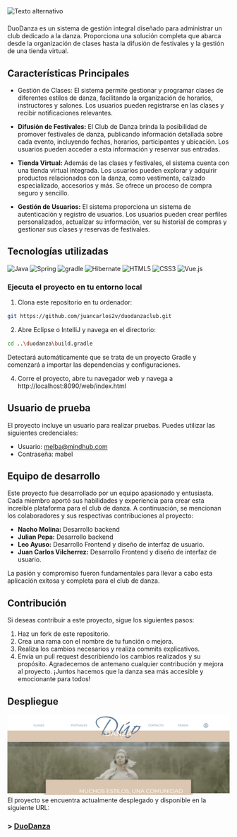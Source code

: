 <!-- ![Duo Danza](src/main/resources/static/web/recursos/imagenes/logo_light.png) -->

<img src="src/main/resources/static/web/recursos/imagenes/logo_light.png"     alt="Texto alternativo" align="left" width="300">


#

#

#

DuoDanza es un sistema de gestión integral diseñado para administrar un club dedicado a la danza. Proporciona una solución completa que abarca desde la organización de clases hasta la difusión de festivales y la gestión de una tienda virtual.

## Características Principales

- Gestión de Clases: El sistema permite gestionar y programar clases de diferentes estilos de danza, facilitando la organización de horarios, instructores y salones. Los usuarios pueden registrarse en las clases y recibir notificaciones relevantes.

- **Difusión de Festivales:** El Club de Danza brinda la posibilidad de promover festivales de danza, publicando información detallada sobre cada evento, incluyendo fechas, horarios, participantes y ubicación. Los usuarios pueden acceder a esta información y reservar sus entradas.

- **Tienda Virtual:** Además de las clases y festivales, el sistema cuenta con una tienda virtual integrada. Los usuarios pueden explorar y adquirir productos relacionados con la danza, como vestimenta, calzado especializado, accesorios y más. Se ofrece un proceso de compra seguro y sencillo.

- **Gestión de Usuarios:** El sistema proporciona un sistema de autenticación y registro de usuarios. Los usuarios pueden crear perfiles personalizados, actualizar su información, ver su historial de compras y gestionar sus clases y reservas de festivales.

## Tecnologías utilizadas

![Java](https://img.shields.io/badge/java-%23ED8B00.svg?style=for-the-badge&logo=openjdk&logoColor=white)
![Spring](https://img.shields.io/badge/Spring-6DB33F?style=for-the-badge&logo=spring&logoColor=white)
![gradle](https://img.shields.io/badge/gradle-02303A?style=for-the-badge&logo=gradle&logoColor=white)
![Hibernate](https://img.shields.io/badge/Hibernate-59666C?style=for-the-badge&logo=Hibernate&logoColor=white)
![HTML5](https://img.shields.io/badge/HTML5-E34F26?style=for-the-badge&logo=html5&logoColor=white)
![CSS3](https://img.shields.io/badge/CSS3-1572B6?style=for-the-badge&logo=css3&logoColor=white)
![Vue.js](https://img.shields.io/badge/Vue.js-35495E?style=for-the-badge&logo=vuedotjs&logoColor=4FC08D)

### Ejecuta el proyecto en tu entorno local

1. Clona este repositorio en tu ordenador:

```sh
git https://github.com/juancarlos2v/duodanzaclub.git
```

2. Abre Eclipse o IntelliJ y navega en el directorio:

```sh
cd ..\duodanza\build.gradle
```

Detectará automáticamente que se trata de un proyecto Gradle y comenzará a importar las dependencias y configuraciones.

4. Corre el proyecto, abre tu navegador web y navega a http://localhost:8090/web/index.html

## Usuario de prueba

El proyecto incluye un usuario para realizar pruebas. Puedes utilizar las siguientes credenciales:

- Usuario: melba@mindhub.com
- Contraseña: mabel

## Equipo de desarrollo

Este proyecto fue desarrollado por un equipo apasionado y entusiasta. Cada miembro aportó sus habilidades y experiencia para crear esta increíble plataforma para el club de danza. A continuación, se mencionan los colaboradores y sus respectivas contribuciones al proyecto:

- **Nacho Molina:** Desarrollo backend
- **Julian Pepa:** Desarrollo backend
- **Leo Ayuso:** Desarrollo Frontend y diseño de interfaz de usuario.
- **Juan Carlos Vilcherrez:** Desarrollo Frontend y diseño de interfaz de usuario.

La pasión y compromiso fueron fundamentales para llevar a cabo esta aplicación exitosa y completa para el club de danza.

## Contribución

Si deseas contribuir a este proyecto, sigue los siguientes pasos:

1. Haz un fork de este repositorio.
2. Crea una rama con el nombre de tu función o mejora.
3. Realiza los cambios necesarios y realiza commits explicativos.
4. Envía un pull request describiendo los cambios realizados y su propósito.
   Agradecemos de antemano cualquier contribución y mejora al proyecto. ¡Juntos hacemos que la danza sea más accesible y emocionante para todos!

## Despliegue

![Preview DuoDanza](src/main/resources/static/web/recursos/imagenes/preview.png)
El proyecto se encuentra actualmente desplegado y disponible en la siguiente URL:

### > [DuoDanza ](https://homebanking-mindhub.up.railway.app/web/index.html)

